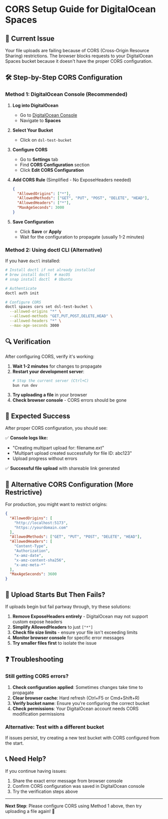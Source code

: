# CORS Setup Guide for DigitalOcean Spaces

## 🚨 Current Issue
Your file uploads are failing because of CORS (Cross-Origin Resource Sharing) restrictions. The browser blocks requests to your DigitalOcean Spaces bucket because it doesn't have the proper CORS configuration.

## 🛠 Step-by-Step CORS Configuration

### Method 1: DigitalOcean Console (Recommended)

1. **Log into DigitalOcean**
   - Go to [DigitalOcean Console](https://cloud.digitalocean.com/)
   - Navigate to **Spaces**

2. **Select Your Bucket**
   - Click on `dsl-test-bucket`

3. **Configure CORS**
   - Go to **Settings** tab
   - Find **CORS Configuration** section
   - Click **Edit CORS Configuration**

4. **Add CORS Rule** (Simplified - No ExposeHeaders needed)
   ```json
   {
     "AllowedOrigins": ["*"],
     "AllowedMethods": ["GET", "PUT", "POST", "DELETE", "HEAD"],
     "AllowedHeaders": ["*"],
     "MaxAgeSeconds": 3000
   }
   ```

5. **Save Configuration**
   - Click **Save** or **Apply**
   - Wait for the configuration to propagate (usually 1-2 minutes)

### Method 2: Using doctl CLI (Alternative)

If you have `doctl` installed:

```bash
# Install doctl if not already installed
# brew install doctl  # macOS
# snap install doctl  # Ubuntu

# Authenticate
doctl auth init

# Configure CORS
doctl spaces cors set dsl-test-bucket \
  --allowed-origins "*" \
  --allowed-methods "GET,PUT,POST,DELETE,HEAD" \
  --allowed-headers "*" \
  --max-age-seconds 3000
```

## 🔍 Verification

After configuring CORS, verify it's working:

1. **Wait 1-2 minutes** for changes to propagate
2. **Restart your development server**:
   ```bash
   # Stop the current server (Ctrl+C)
   bun run dev
   ```
3. **Try uploading a file** in your browser
4. **Check browser console** - CORS errors should be gone

## 🚀 Expected Success

After proper CORS configuration, you should see:

✅ **Console logs like:**
- "Creating multipart upload for: filename.ext"
- "Multipart upload created successfully for file ID: abc123"
- Upload progress without errors

✅ **Successful file upload** with shareable link generated

## 🔧 Alternative CORS Configuration (More Restrictive)

For production, you might want to restrict origins:

```json
{
  "AllowedOrigins": [
    "http://localhost:5173", 
    "https://yourdomain.com"
  ],
  "AllowedMethods": ["GET", "PUT", "POST", "DELETE", "HEAD"],
  "AllowedHeaders": [
    "Content-Type",
    "Authorization", 
    "x-amz-date",
    "x-amz-content-sha256",
    "x-amz-meta-*"
  ],
  "MaxAgeSeconds": 3600
}
```

## 🐛 Upload Starts But Then Fails?

If uploads begin but fail partway through, try these solutions:

1. **Remove ExposeHeaders entirely** - DigitalOcean may not support custom expose headers
2. **Simplify AllowedHeaders** to just `["*"]` 
3. **Check file size limits** - ensure your file isn't exceeding limits
4. **Monitor browser console** for specific error messages
5. **Try smaller files first** to isolate the issue

## ❓ Troubleshooting

### Still getting CORS errors?

1. **Check configuration applied**: Sometimes changes take time to propagate
2. **Clear browser cache**: Hard refresh (Ctrl+F5 or Cmd+Shift+R)
3. **Verify bucket name**: Ensure you're configuring the correct bucket
4. **Check permissions**: Your DigitalOcean account needs CORS modification permissions

### Alternative: Test with a different bucket

If issues persist, try creating a new test bucket with CORS configured from the start.

## 📞 Need Help?

If you continue having issues:
1. Share the exact error message from browser console
2. Confirm CORS configuration was saved in DigitalOcean console
3. Try the verification steps above

---

**Next Step**: Please configure CORS using Method 1 above, then try uploading a file again! 🚀 